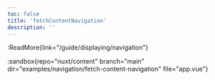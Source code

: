 ```yaml
---
toc: false
title: 'fetchContentNavigation'
description: ''
---
```


:ReadMore{link="/guide/displaying/navigation"}

:sandbox{repo="nuxt/content" branch="main" dir="examples/navigation/fetch-content-navigation" file="app.vue"}
